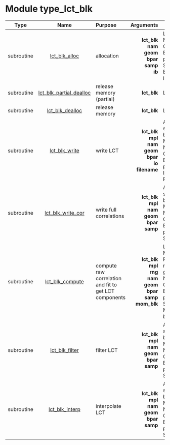 # Module type_lct_blk

| Type | Name | Purpose | Arguments |     | Type | Intent |
| :--: | :--: | :------ | ----: | :-------- | :--: | :----: |
| subroutine | [lct_blk_alloc](https://github.com/JCSDA/saber/tree/develop/src/saber/bump/type_lct_blk.F90#L93) | allocation | **lct_blk**<br>**nam**<br>**geom**<br>**bpar**<br>**samp**<br>**ib** |  LCT block<br> Namelist<br> Geometry<br> Block parameters<br> Sampling<br> Block index | class(lct_blk_type)<br>type(nam_type)<br>type(geom_type)<br>type(bpar_type)<br>type(samp_type)<br>integer | inout<br>in<br>in<br>in<br>in<br>in |
| subroutine | [lct_blk_partial_dealloc](https://github.com/JCSDA/saber/tree/develop/src/saber/bump/type_lct_blk.F90#L133) | release memory (partial) | **lct_blk** |  LCT block | class(lct_blk_type) | inout |
| subroutine | [lct_blk_dealloc](https://github.com/JCSDA/saber/tree/develop/src/saber/bump/type_lct_blk.F90#L161) | release memory | **lct_blk** |  LCT block | class(lct_blk_type) | inout |
| subroutine | [lct_blk_write](https://github.com/JCSDA/saber/tree/develop/src/saber/bump/type_lct_blk.F90#L189) | write LCT | **lct_blk**<br>**mpl**<br>**nam**<br>**geom**<br>**bpar**<br>**io**<br>**filename** |  Averaged statistics block<br> MPI data<br> Namelist<br> Geometry<br> Block parameters<br> I/O<br> Filename | class(lct_blk_type)<br>type(mpl_type)<br>type(nam_type)<br>type(geom_type)<br>type(bpar_type)<br>type(io_type)<br>character(len=*) | inout<br>inout<br>in<br>in<br>in<br>in<br>in |
| subroutine | [lct_blk_write_cor](https://github.com/JCSDA/saber/tree/develop/src/saber/bump/type_lct_blk.F90#L237) | write full correlations | **lct_blk**<br>**mpl**<br>**nam**<br>**geom**<br>**bpar**<br>**samp** |  Averaged statistics block<br> MPI data<br> Namelist<br> Geometry<br> Block parameters<br> Sampling | class(lct_blk_type)<br>type(mpl_type)<br>type(nam_type)<br>type(geom_type)<br>type(bpar_type)<br>type(samp_type) | inout<br>inout<br>in<br>in<br>in<br>in |
| subroutine | [lct_blk_compute](https://github.com/JCSDA/saber/tree/develop/src/saber/bump/type_lct_blk.F90#L324) | compute raw correlation and fit to get LCT components | **lct_blk**<br>**mpl**<br>**rng**<br>**nam**<br>**geom**<br>**bpar**<br>**samp**<br>**mom_blk** |  LCT block<br> MPI data<br> Random number generator<br> Namelist<br> Geometry<br> Block parameters<br> Sampling<br> Moments block | class(lct_blk_type)<br>type(mpl_type)<br>type(rng_type)<br>type(nam_type)<br>type(geom_type)<br>type(bpar_type)<br>type(samp_type)<br>type(mom_blk_type) | inout<br>inout<br>inout<br>in<br>in<br>in<br>in<br>in |
| subroutine | [lct_blk_filter](https://github.com/JCSDA/saber/tree/develop/src/saber/bump/type_lct_blk.F90#L630) | filter LCT | **lct_blk**<br>**mpl**<br>**nam**<br>**geom**<br>**bpar**<br>**samp** |  Averaged statistics block<br> MPI data<br> Namelist<br> Geometry<br> Block parameters<br> Sampling | class(lct_blk_type)<br>type(mpl_type)<br>type(nam_type)<br>type(geom_type)<br>type(bpar_type)<br>type(samp_type) | inout<br>inout<br>in<br>in<br>in<br>in |
| subroutine | [lct_blk_interp](https://github.com/JCSDA/saber/tree/develop/src/saber/bump/type_lct_blk.F90#L776) | interpolate LCT | **lct_blk**<br>**mpl**<br>**nam**<br>**geom**<br>**bpar**<br>**samp** |  Averaged statistics block<br> MPI data<br> Namelist<br> Geometry<br> Block parameters<br> Sampling | class(lct_blk_type)<br>type(mpl_type)<br>type(nam_type)<br>type(geom_type)<br>type(bpar_type)<br>type(samp_type) | inout<br>inout<br>in<br>in<br>in<br>in |
